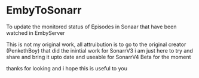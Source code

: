 # EmbyToSonarr
To update the monitored status of Episodes in Sonaar that have been watched in EmbyServer


This is not my original work, all attruibution is to go to the original creator (PenkethBoy) that did the inintial work for SonarrV3
i am just here to try and share and bring it upto date and useable for SonarrV4 Beta for the moment

thanks for looking and i hope this is useful to you

